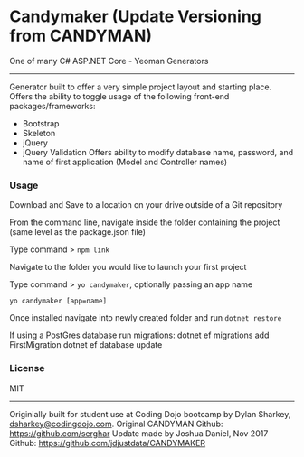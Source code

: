 # Candymaker (Update Versioning from CANDYMAN)
One of many C# ASP.NET Core - Yeoman Generators
******
Generator built to offer a very simple project layout and starting place.
Offers the ability to toggle usage of the following front-end packages/frameworks:
 - Bootstrap
 - Skeleton
 - jQuery
 - jQuery Validation
 Offers ability to modify database name, password, and name of first application (Model and Controller names)

### Usage
Download and Save to a location on your drive outside of a Git repository

From the command line, navigate inside the folder containing the project (same level as the package.json file)

Type command > `npm link`

Navigate to the folder you would like to launch your first project

Type command > `yo candymaker`, optionally passing an app name
```
yo candymaker [app=name]
```

Once installed navigate into newly created folder and run ```dotnet restore```

If using a PostGres database run migrations:
dotnet ef migrations add FirstMigration
dotnet ef database update

### License

MIT

------
Originially built for student use at Coding Dojo bootcamp by Dylan Sharkey, dsharkey@codingdojo.com.
Original CANDYMAN Github: https://github.com/serghar
Update made by Joshua Daniel, Nov 2017
Github: https://github.com/jdjustdata/CANDYMAKER
